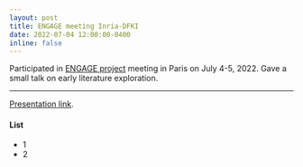 ```yaml
---
layout: post
title: ENGAGE meeting Inria-DFKI
date: 2022-07-04 12:00:00-0400
inline: false
---
```


Participated in <a href="https://engage.inria.fr/">ENGAGE project</a> meeting in Paris on July 4-5, 2022. Gave a small talk on early literature exploration.

***

<a href="https://engage.inria.fr/files/2022/07/simulation-based-inference-and-generative-nn.pdf">Presentation link</a>.

#### List
<ul>
    <li>1</li>
    <li>2</li>
</ul>

